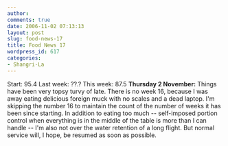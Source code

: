 ```yaml
---
author:
comments: true
date: 2006-11-02 07:13:13
layout: post
slug: food-news-17
title: Food News 17
wordpress_id: 617
categories:
- Shangri-La
---
```


Start: 95.4 Last week: ??.?  This week: 87.5
**Thursday 2 November:** Things have been very topsy turvy of late. There is no week 16, because I was away eating delicious foreign muck with no scales and a dead laptop. I'm skipping the number 16 to maintain the count of the number of weeks it has been since starting. In addition to eating too much -- self-imposed portion control when everything is in the middle of the table is more than I can handle -- I'm also not over the water retention of a long flight. But normal service will, I hope, be resumed as soon as possible.
